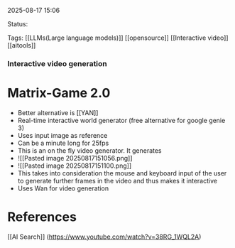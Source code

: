 
2025-08-17 15:06

Status:

Tags: [[LLMs(Large language models)]] [[opensource]] [[Interactive video]]  [[aitools]] 


### Interactive video generation

# Matrix-Game 2.0

- Better alternative is [[YAN]] 
- Real-time interactive world generator (free alternative for google genie 3)
- Uses input image as reference
- Can be a minute long for 25fps
- This is an on the fly video generator. It generates 
- ![[Pasted image 20250817151056.png]]
- ![[Pasted image 20250817151100.png]]
- This takes into consideration the mouse and keyboard input of the user to generate further frames in the video and thus makes it interactive
- Uses Wan for video generation




# References
[[AI Search]] (https://www.youtube.com/watch?v=38RG_1WQL2A)